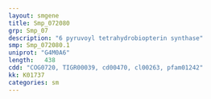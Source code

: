 ```yaml
---
layout: smgene
title: Smp_072080
grp: Smp_07
description: "6 pyruvoyl tetrahydrobiopterin synthase"
smp: Smp_072080.1
uniprot: "G4M0A6"
length:   438
cdd: "COG0720, TIGR00039, cd00470, cl00263, pfam01242"
kk: K01737
categories: sm
---
```

